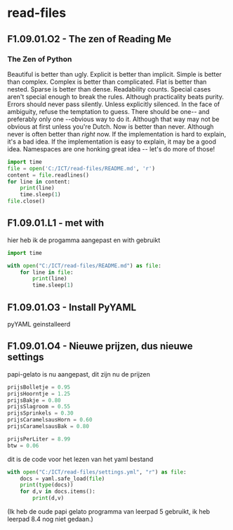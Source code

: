 # read-files
## F1.09.01.O2 - The zen of Reading Me
### The Zen of Python
Beautiful is better than ugly.
Explicit is better than implicit.
Simple is better than complex.
Complex is better than complicated.
Flat is better than nested.
Sparse is better than dense.
Readability counts.
Special cases aren't special enough to break the rules.
Although practicality beats purity.
Errors should never pass silently.
Unless explicitly silenced.
In the face of ambiguity, refuse the temptation to guess.
There should be one-- and preferably only one --obvious way to do it.
Although that way may not be obvious at first unless you're Dutch.
Now is better than never.
Although never is often better than *right* now.
If the implementation is hard to explain, it's a bad idea.
If the implementation is easy to explain, it may be a good idea.
Namespaces are one honking great idea -- let's do more of those!
``` python
import time
file = open('C:/ICT/read-files/README.md', 'r')
content = file.readlines()
for line in content:
    print(line)
    time.sleep(1)
file.close()
```
## F1.09.01.L1 - met with
hier heb ik de progamma aangepast en with gebruikt
``` python
import time

with open("C:/ICT/read-files/README.md") as file:
    for line in file:
        print(line)
        time.sleep(1)
```
## F1.09.01.O3 - Install PyYAML
pyYAML geinstalleerd
## F1.09.01.O4 - Nieuwe prijzen, dus nieuwe settings
papi-gelato is nu aangepast, dit zijn nu de prijzen
``` python
prijsBolletje = 0.95
prijsHoorntje = 1.25
prijsBakje = 0.80
prijsSlagroom = 0.55
prijsSprinkels = 0.30
prijsCaramelsausHorn = 0.60
prijsCaramelsausBak = 0.80

prijsPerLiter = 8.99
btw = 0.06 
```
dit is de code voor het lezen van het yaml bestand
``` python
with open("C:/ICT/read-files/settings.yml", "r") as file:
    docs = yaml.safe_load(file)
    print(type(docs))
    for d,v in docs.items():
        print(d,v)
```
(Ik heb de oude papi gelato programma van leerpad 5 gebruikt, ik heb leerpad 8.4 nog niet gedaan.)